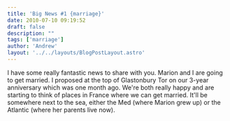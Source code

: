 ```yaml
---
title: 'Big News #1 {marriage}'
date: 2010-07-10 09:19:52
draft: false
description: ""
tags: ['marriage']
author: 'Andrew'
layout: '../../layouts/BlogPostLayout.astro'
---
```


I have some really fantastic news to share with you. Marion and I are going to get married. I proposed at the top of Glastonbury Tor on our 3-year anniversary which was one month ago. We're both really happy and are starting to think of places in France where we can get married. It'll be somewhere next to the sea, either the Med (where Marion grew up) or the Atlantic (where her parents live now).
